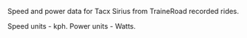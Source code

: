 Speed and power data for Tacx Sirius from TraineRoad recorded rides.

Speed units - kph.
Power units - Watts.
